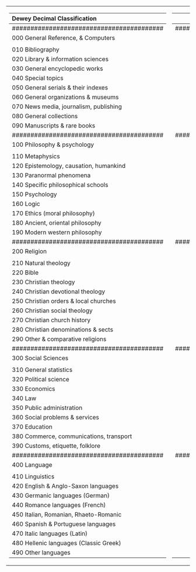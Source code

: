 <table align="center"><tr><td>

|Dewey Decimal Classification             |
|:----------------------------------------|
|#########################################|
|000  General Reference, & Computers      |
|                                         |
|010  Bibliography                        |
|020  Library & information sciences      |
|030  General encyclopedic works          |
|040  Special topics                      |
|050  General serials & their indexes     |
|060  General organizations & museums     |
|070  News media, journalism, publishing  |
|080  General collections                 |
|090  Manuscripts & rare books            |
|#########################################|
|100  Philosophy & psychology             |
|                                         |
|110  Metaphysics                         |
|120  Epistemology, causation, humankind  |
|130  Paranormal phenomena                |
|140  Specific philosophical schools      |
|150  Psychology                          |
|160  Logic                               |
|170  Ethics (moral philosophy)           |
|180  Ancient, oriental philosophy        |
|190  Modern western philosophy           |
|#########################################|
|200  Religion                            |
|                                         |
|210  Natural theology                    |
|220  Bible                               |
|230  Christian theology                  |
|240  Christian devotional theology       |
|250  Christian orders & local churches   |
|260  Christian social theology           |
|270  Christian church history            |
|280  Christian denominations & sects     |
|290  Other & comparative religions       |
|#########################################|
|300  Social Sciences                     |
|                                         |
|310  General statistics                  |
|320  Political science                   |
|330  Economics                           |
|340  Law                                 |
|350  Public administration               |
|360  Social problems & services          |
|370  Education                           |
|380  Commerce, communications, transport |
|390  Customs, etiquette, folklore        |
|#########################################|
|400  Language                            |
|                                         |
|410  Linguistics                         |
|420  English & Anglo-Saxon languages     |
|430  Germanic languages (German)         |
|440  Romance languages (French)          |
|450  Italian, Romanian, Rhaeto-Romanic   |
|460  Spanish & Portuguese languages      |
|470  Italic languages (Latin)            |
|480  Hellenic languages (Classic Greek)  |
|490  Other languages                     |

</td><td>

|             Dewey Decimal Classification|
|----------------------------------------:|
|#########################################|
|       Natural science & mathematics  500|
|                                         |
|                         Mathematics  510|
|         Astronomy & allied sciences  520|
|                             Physics  530|
|         Chemistry & allied sciences  540|
|                      Earth sciences  550|
|         Paleontology & Paleozoology  560|
|                       Life sciences  570|
|                  Botanical sciences  580|
|                 Zoological sciences  590|
|#########################################|
|       Technology (applied sciences)  600|
|                                         |
|                    Medical sciences  610|
|                         Engineering  620|
|                         Agriculture  630|
|      Home economics & family living  640|
|                          Management  650|
|                Chemical engineering  660|
|                       Manufacturing  670|
|        Manufacture for specific use  680|
|                           Buildings  690|
|#########################################|
|                   Arts & Recreation  700|
|                                         |
|               Civic & landscape art  710|
|                        Architecture  720|
|                           Sculpture  730|
|          Drawings & decorative arts  740|
|                Paintings & painters  750|
| Graphic arts (Printmaking & prints)  760|
|                         Photography  770|
|                               Music  780|
|      Recreational & performing arts  790|
|#########################################|
|                          Literature  800|
|                                         |
|      American literature in English  810|
|                  English literature  820|
|     Literature of Germanic language  830|
|     Literatures of Romance language  840|
|   Italian, Romanian, Rhaeto-Romanic  850|
|    Spanish & Portuguese literatures  860|
|          Italic literatures (Latin)  870|
|Hellenic literatures (Classic Greek)  880|
|      Literatures of other languages  890|
|#########################################|
|                 History & Geography  900|
|                                         |
|                  Geography & travel  910|
|      Biography, genealogy, insignia  920|
|        History of the ancient world  930|
|           General history of Europe  940|
|  General history of Asia (Far East)  950|
|           General history of Africa  960|
|    General history of North America  970|
|    General history of South America  980|
|      General history of other areas  990|

</td></tr></table>
